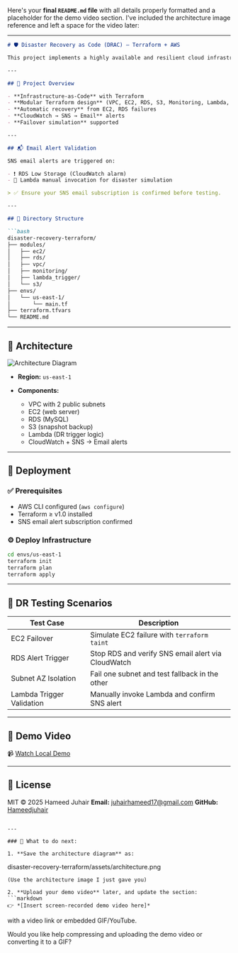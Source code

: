 Here's your **final `README.md` file** with all details properly formatted and a placeholder for the demo video section. I've included the architecture image reference and left a space for the video later:

---

````markdown
# 🛡️ Disaster Recovery as Code (DRAC) – Terraform + AWS

This project implements a highly available and resilient cloud infrastructure using **Terraform** on **AWS**, with integrated **disaster recovery mechanisms**.

---

## 📌 Project Overview

- **Infrastructure-as-Code** with Terraform  
- **Modular Terraform design** (VPC, EC2, RDS, S3, Monitoring, Lambda, SNS)  
- **Automatic recovery** from EC2, RDS failures  
- **CloudWatch → SNS → Email** alerts  
- **Failover simulation** supported

---

## 📬 Email Alert Validation

SNS email alerts are triggered on:

- ❗ RDS Low Storage (CloudWatch alarm)
- 🧪 Lambda manual invocation for disaster simulation

> ✅ Ensure your SNS email subscription is confirmed before testing.

---

## 📁 Directory Structure

```bash
disaster-recovery-terraform/
├── modules/
│   ├── ec2/
│   ├── rds/
│   ├── vpc/
│   ├── monitoring/
│   ├── lambda_trigger/
│   └── s3/
├── envs/
│   └── us-east-1/
│       └── main.tf
├── terraform.tfvars
└── README.md
````

---

## 📐 Architecture

![Architecture Diagram](../assets/architecture.png)

* **Region:** `us-east-1`
* **Components:**

  * VPC with 2 public subnets
  * EC2 (web server)
  * RDS (MySQL)
  * S3 (snapshot backup)
  * Lambda (DR trigger logic)
  * CloudWatch + SNS → Email alerts

---

## 🚀 Deployment

### ✅ Prerequisites

* AWS CLI configured (`aws configure`)
* Terraform ≥ v1.0 installed
* SNS email alert subscription confirmed

### ⚙️ Deploy Infrastructure

```bash
cd envs/us-east-1
terraform init
terraform plan
terraform apply
```

---

## 🧪 DR Testing Scenarios

| Test Case                 | Description                                        |
| ------------------------- | -------------------------------------------------- |
| EC2 Failover              | Simulate EC2 failure with `terraform taint`        |
| RDS Alert Trigger         | Stop RDS and verify SNS email alert via CloudWatch |
| Subnet AZ Isolation       | Fail one subnet and test fallback in the other     |
| Lambda Trigger Validation | Manually invoke Lambda and confirm SNS alert       |

---

## 🎥 Demo Video

📹 [Watch Local Demo]("https://drive.google.com/file/d/167EFIBHzyB6cNo808zWcnw0j5zc9L39X/view?usp=sharing")


---

## 🧾 License

MIT © 2025 Hameed Juhair
**Email:** [juhairhameed17@gmail.com](mailto:juhairhameed17@gmail.com)
**GitHub:** [Hameedjuhair](https://github.com/Hameedjuhair)

```

---

### 🔧 What to do next:

1. **Save the architecture diagram** as:
```

disaster-recovery-terraform/assets/architecture.png

````
(Use the architecture image I just gave you)

2. **Upload your demo video** later, and update the section:
```markdown
👉 *[Insert screen-recorded demo video here]*
````

with a video link or embedded GIF/YouTube.

Would you like help compressing and uploading the demo video or converting it to a GIF?
